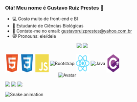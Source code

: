 ### Olá! Meu nome é Gustavo Ruiz Prestes 👋

- 💻 Gosto muito de front-end e BI
- 🧬 Estudante de Ciências Biológicas 
- 💬 Contate-me no email: gustavoruizprestes@yahoo.com.br
- 😸 Pronouns: ele/dele

<div align="center">
  <img height="170em" src="https://github-readme-stats.vercel.app/api?username=GustavoRuiz205&show_icons=true&theme=dracula&include_all_commits=true&count_private=true"/>
  <img height="170em" src="https://github-readme-stats.vercel.app/api/top-langs/?username=GustavoRuiz205&layout=compact&langs_count=7&theme=dracula"/>
</div>

<div style="display: inline_block"><br>
  <img align="center" alt="HTML" height="60" width="45" src="https://raw.githubusercontent.com/devicons/devicon/master/icons/html5/html5-original.svg">
  <img align="center" alt="CSS" height="60" width="45" src="https://raw.githubusercontent.com/devicons/devicon/master/icons/css3/css3-original.svg">
  <img align="center" alt="Js" height="60" width="45" src="https://raw.githubusercontent.com/devicons/devicon/master/icons/javascript/javascript-plain.svg">
  <img align="center" alt="Bootstrap" height="60" width="45" src="https://cdn.jsdelivr.net/gh/devicons/devicon/icons/bootstrap/bootstrap-original.svg">
  <img align="center" alt="React" height="60" width="45" src="https://raw.githubusercontent.com/devicons/devicon/master/icons/react/react-original.svg">
  <img align="center" alt="Java" height="60" width="45" src="https://cdn.jsdelivr.net/gh/devicons/devicon/icons/java/java-original.svg"> 
  <img align="center" alt="Csharp" height="60" width="45" src="https://raw.githubusercontent.com/devicons/devicon/master/icons/csharp/csharp-original.svg">
                                 
  <img align="right" alt="Avatar" height="170" width="330" src="https://66.media.tumblr.com/a98aad854cb29c107ba3a478c6c786c4/183af3fd00907478-06/s540x810/0395a77f98dd93adeb19e2286044b6edce9abbff.gif">     
</div>
 
##
                                                                                                                                               
 <div> 
  <a href="https://www.facebook.com/gustavoruizprestes.ruiz.5/" target="_blank"><img src="https://img.shields.io/badge/Facebook-1877F2?style=for-the-badge&logo=facebook&logoColor=white" target="_blank"></a>                                                                                                                        <a href="https://www.instagram.com/gustavokatsuo/" target="_blank"><img src="https://img.shields.io/badge/-Instagram-%23E4405F?style=for-the-badge&logo=instagram&logoColor=white" target="_blank"></a>
  <a href="https://www.linkedin.com/in/gustavoprestes/" target="_blank"><img src="https://img.shields.io/badge/-LinkedIn-%230077B5?style=for-the-badge&logo=linkedin&logoColor=white" target="_blank"></a> 
  
 ![Snake animation](https://github.com/LuigiGF/LuigiGF/blob/output/github-contribution-grid-snake.svg)

</div>
 
